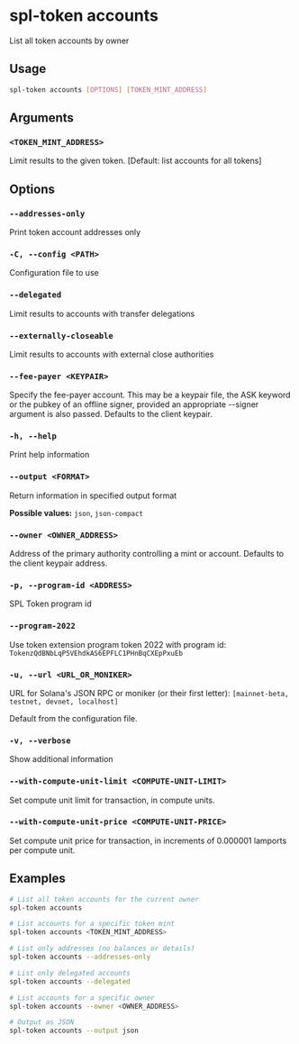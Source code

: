 # spl-token accounts

List all token accounts by owner

## Usage

```bash
spl-token accounts [OPTIONS] [TOKEN_MINT_ADDRESS]
```

## Arguments

### `<TOKEN_MINT_ADDRESS>`

Limit results to the given token. [Default: list accounts for all tokens]

## Options

### `--addresses-only`

Print token account addresses only

### `-C, --config <PATH>`

Configuration file to use

### `--delegated`

Limit results to accounts with transfer delegations

### `--externally-closeable`

Limit results to accounts with external close authorities

### `--fee-payer <KEYPAIR>`

Specify the fee-payer account. This may be a keypair file, the ASK keyword or the pubkey of an offline signer, provided an appropriate --signer argument is also passed. Defaults to the client keypair.

### `-h, --help`

Print help information

### `--output <FORMAT>`

Return information in specified output format

**Possible values:** `json`, `json-compact`

### `--owner <OWNER_ADDRESS>`

Address of the primary authority controlling a mint or account. Defaults to the client keypair address.

### `-p, --program-id <ADDRESS>`

SPL Token program id

### `--program-2022`

Use token extension program token 2022 with program id:
`TokenzQdBNbLqP5VEhdkAS6EPFLC1PHnBqCXEpPxuEb`

### `-u, --url <URL_OR_MONIKER>`

URL for Solana's JSON RPC or moniker (or their first letter): `[mainnet-beta, testnet, devnet, localhost]`

Default from the configuration file.

### `-v, --verbose`

Show additional information

### `--with-compute-unit-limit <COMPUTE-UNIT-LIMIT>`

Set compute unit limit for transaction, in compute units.

### `--with-compute-unit-price <COMPUTE-UNIT-PRICE>`

Set compute unit price for transaction, in increments of 0.000001 lamports per compute unit.

## Examples

```bash
# List all token accounts for the current owner
spl-token accounts

# List accounts for a specific token mint
spl-token accounts <TOKEN_MINT_ADDRESS>

# List only addresses (no balances or details)
spl-token accounts --addresses-only

# List only delegated accounts
spl-token accounts --delegated

# List accounts for a specific owner
spl-token accounts --owner <OWNER_ADDRESS>

# Output as JSON
spl-token accounts --output json
```
